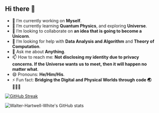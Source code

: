 ## Hi there 👋

<!--
**Walter-Hartwell-White/Walter-Hartwell-White** is a ✨ _special_ ✨ repository because its `README.md` (this file) appears on your GitHub profile.

Here are some ideas to get you started:
-->

- 🔭 I’m currently working on **Myself**.
- 🌱 I’m currently learning **Quantum Physics**, and exploring **Universe**.
- 👯 I’m looking to collaborate on **an idea that is going to become a Unicorn**.
- 🤔 I’m looking for help with **Data Analysis and Algorithm** and **Theory of Computation**.
- 💬 Ask me about **Anything**.
- 📫 How to reach me: **Not disclosing my identity due to privacy concerns. If the Universe wants us to meet, then it will happen no matter what**.
- 😄 Pronouns: **He/Him/His**.
- ⚡ Fun fact: **Bridging the Digital and Physical Worlds through code 🌏👨🏻‍💻**

[![GitHub Streak](https://streak-stats.demolab.com?user=Walter-Hartwell-White&theme=dark&hide_border=false)](https://git.io/streak-stats)


![Walter-Hartwell-White's GitHub stats](https://github-readme-stats.vercel.app/api?username=Walter-Hartwell-White&show_icons=true&theme=dark&hide_border=false&rank_icon=github&include_all_commits=true)

